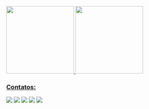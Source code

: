 <div>
<a href="https://github.com/AndersonPS94">
<img height="180em" src="https://github-readme-stats.vercel.app/api/top-langs/?AndersonPS94&layout=compact&langs_count=7&theme=dracula"/>
<img height="180em" src="https://github-readme-stats.vercel.app/api?AndersonPS94&show_icons=true&theme=dracula&include_all_commits=true&count_private=true"/>
</div>


### Contatos:

<div>
<a href="https://https://www.youtube.com/channel/UCyItRRTjoVFPj51-V-I2nxQ" target="_blank"><img src="https://img.shields.io/badge/YouTube-FF0000?style=for-the-badge&logo=youtube&logoColor=white" target="_blank"></a>
<a href="https://instagram.com/dson.ps/" target="_blank"><img src="https://img.shields.io/badge/-Instagram-%23E4405F?style=for-the-badge&logo=instagram&logoColor=white" target="_blank"></a>
<a href="https://www.twitch.tv/andersonsantostv" target="_blank"><img src="https://img.shields.io/badge/Twitch-9146FF?style=for-the-badge&logo=twitch&logoColor=white" target="_blank"></a>
<a href = "mailto:dson_adn@hotmail.com"><img src="https://img.shields.io/badge/Gmail-D14836?style=for-the-badge&logo=gmail&logoColor=white" target="_blank"></a>
<a href="https://www.linkedin.com/in/anderson-santos-a145b7231/" target="_blank"><img src="https://img.shields.io/badge/-LinkedIn-%230077B5?style=for-the-badge&logo=linkedin&logoColor=white" target="_blank"></a>   
</div>
